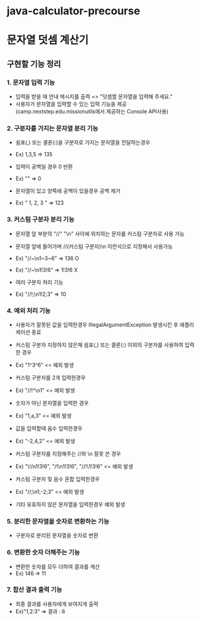 # java-calculator-precourse

# 문자열 덧셈 계산기 

## 구현할 기능 정리

### 1. 문자열 입력 기능

* 입력을 받을 때 안내 메시지를 출력 => "덧셈할 문자열을 입력해 주세요."
* 사용자가 문자열을 입력할 수 있는 입력 기능을 제공(camp.nextstep.edu.missionutils에서 제공하는 Console API사용)

### 2. 구분자를 가지는 문자열 분리 기능

* 쉼표(,) 또는 콜론(:)을 구분자로 가지는 문자열을 전달하는경우 
* Ex) 1,3,5   => 135

* 입력이 공백일 경우 0 반환
* Ex) ""      => 0

* 문자열이 있고 양쪽에 공백이 있을경우 공백 제거
* Ex) "  1, 2, 3 " => 123

### 3. 커스텀 구분자 분리 기능

* 문자열 앞 부분의 "//" "\n" 사이에 위치하는 문자를 커스텀 구분자로 사용 가능

* 문자열 앞에 들어가며 //(커스텀 구분자)\n 이런식으로 지정해서 사용가능
* Ex) "//~\n1~3~6" => 136   O
* Ex) "//~\n1!3!6" => 1!3!6 X

* 여러 구분자 처리 기능
* Ex) "//!;\\n1!2;3" => 10 

### 4. 예외 처리 기능

* 사용자가 잘못된 값을 입력한경우 IllegalArgumentException 발생시킨 후 애플리케이션 종료

* 커스텀 구분자 지정하지 않은채 쉼표(,) 또는 콜론(:) 이외의 구분자를 사용하여 입력한 경우
* Ex) "1^3^6"   <= 예외 발생

* 커스텀 구분자를 2개 입력한경우 
* Ex) "//!^\n1" <= 예외 발생 

* 숫자가 아닌 문자열을 입력한 경우
* Ex) "1,a,3"   <= 예외 발생

* 값을 입력할때 음수 입력한경우
* Ex) "-2,4,2"  <= 예외 발생

* 커스텀 구분자를 지정해주는 //와 \n 잘못 쓴 경우
* Ex) "\\!/n1!3!6", "/!\n1!3!6", "//!\1!3!6" <= 예외 발생

* 커스텀 구분자 및 음수 혼합 입력한경우
* Ex) "//;\\n1;-2;3" <= 예외 발생

* 기타 유효하지 않은 문자열을 입력한경우 예외 발생

### 5. 분리한 문자열을 숫자로 변환하는 기능

* 구분자로 분리된 문자열을 숫자로 변환

### 6. 변환한 숫자 더해주는 기능

* 변환한 숫자를 모두 더하여 결과를 계산
* Ex) 146 => 11

### 7. 합산 결과 출력 기능

* 최종 결과를 사용자에게 보여지게 출력
* Ex)"1,2:3" => 결과 : 6